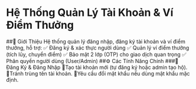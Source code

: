 # **Hệ Thống Quản Lý Tài Khoản & Ví Điểm Thưởng**
##📌 Giới Thiệu
Hệ thống quản lý đăng nhập, đăng ký tài khoản và ví điểm thưởng, hỗ trợ:
✅ Đăng ký & xác thực người dùng
✅ Quản lý ví điểm thưởng (tích lũy, chuyển điểm)
✅ Bảo mật 2 lớp (OTP) cho giao dịch quan trọng
✅ Phân quyền người dùng (User/Admin)
##⚙️ Các Tính Năng Chính
###🔐 Đăng Ký & Đăng Nhập
:radio_button:Tạo tài khoản mới (tự đăng ký hoặc admin tạo hộ).
:radio_button:Tránh trùng tên tài khoản.
:radio_button:Yêu cầu đổi mật khẩu nếu dùng mật khẩu mặc định.

